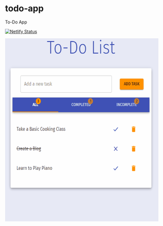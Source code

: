 # todo-app
To-Do App

[![Netlify Status](https://api.netlify.com/api/v1/badges/cc2a7fc2-acfd-472a-ba14-8a12fc463b75/deploy-status)](https://app.netlify.com/sites/ys-todo-app/deploys)  

<img src="./todo-app.gif" width="600" height="600" />
